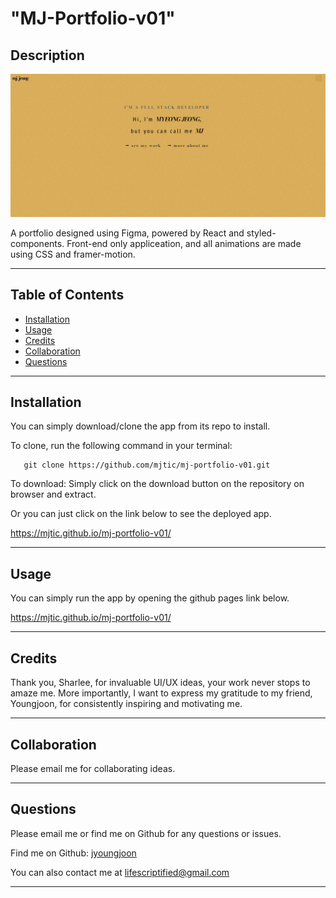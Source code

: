 # "MJ-Portfolio-v01"

## Description

![Screenshot](./public/mj-portfolio-v01-homepage.png)

A portfolio designed using Figma, powered by React and styled-components. Front-end only appliceation, and all animations are made using CSS and framer-motion. 

---

## Table of Contents

- [Installation](#installation)
- [Usage](#usage)
- [Credits](#credits)
- [Collaboration](#collaboration)
- [Questions](#questions)

---

## Installation

You can simply download/clone the app from its repo to install.

To clone, run the following command in your terminal:

```
   git clone https://github.com/mjtic/mj-portfolio-v01.git
```

To download: Simply click on the download button on the repository on browser and extract.

Or you can just click on the link below to see the deployed app.

https://mjtic.github.io/mj-portfolio-v01/

---

## Usage

You can simply run the app by opening the github pages link below.

https://mjtic.github.io/mj-portfolio-v01/

---

## Credits

Thank you, Sharlee, for invaluable UI/UX ideas, your work never stops to amaze me. More importantly, I want to express my gratitude to my friend, Youngjoon, for consistently inspiring and motivating me. 

---

## Collaboration

Please email me for collaborating ideas.

---

## Questions

Please email me or find me on Github for any questions or issues.

Find me on Github: [jyoungjoon](https://github.com/jyoungjoon)

You can also contact me at lifescriptified@gmail.com

---